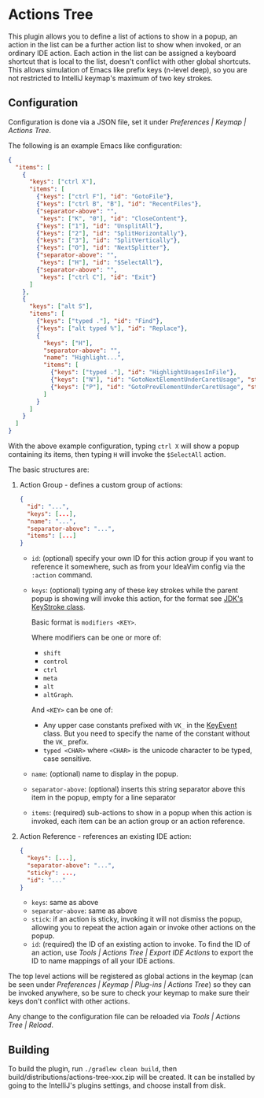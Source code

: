 # Actions Tree

This plugin allows you to define a list of actions to show in a popup, an
action in the list can be a further action list to show when invoked, or an
ordinary IDE action. Each action in the list can be assigned a keyboard 
shortcut that is local to the list, doesn't conflict with other global
shortcuts. This allows simulation of Emacs like prefix keys (n-level deep), so
you are not restricted to IntelliJ keymap's maximum of two key strokes.

## Configuration

Configuration is done via a JSON file, set it under *Preferences | Keymap | Actions Tree*.

The following is an example Emacs like configuration:

```json
{
  "items": [
    {
      "keys": ["ctrl X"],
      "items": [
        {"keys": ["ctrl F"], "id": "GotoFile"},
        {"keys": ["ctrl B", "B"], "id": "RecentFiles"},
        {"separator-above": "",
         "keys": ["K", "0"], "id": "CloseContent"},
        {"keys": ["1"], "id": "UnsplitAll"},
        {"keys": ["2"], "id": "SplitHorizontally"},
        {"keys": ["3"], "id": "SplitVertically"},
        {"keys": ["O"], "id": "NextSplitter"},
        {"separator-above": "",
         "keys": ["H"], "id": "$SelectAll"},
        {"separator-above": "",
         "keys": ["ctrl C"], "id": "Exit"}
      ]
    },
    {
      "keys": ["alt S"],
      "items": [
        {"keys": ["typed ."], "id": "Find"},
        {"keys": ["alt typed %"], "id": "Replace"},
        {
          "keys": ["H"],
          "separator-above": "",
          "name": "Highlight...",
          "items": [
            {"keys": ["typed ."], "id": "HighlightUsagesInFile"},
            {"keys": ["N"], "id": "GotoNextElementUnderCaretUsage", "sticky": true},
            {"keys": ["P"], "id": "GotoPrevElementUnderCaretUsage", "sticky": true}
          ]
        }
      ]
    }
  ]
}
```

With the above example configuration, typing `ctrl X` will show a popup containing its items, then typing `H` will invoke the `$SelectAll` action.

The basic structures are:

1. Action Group - defines a custom group of actions:

    ```json
    {
      "id": "...",
      "keys": [...],
      "name": "...",
      "separator-above": "...",
      "items": [...]
    }
    ```
    - `id`: (optional) specify your own ID for this action group if you want to reference it somewhere, such as from your IdeaVim config via the `:action` command.
    - `keys`: (optional) typing any of these key strokes while the parent popup 
       is showing will invoke this action, for the format see
       [JDK's KeyStroke class](https://docs.oracle.com/javase/8/docs/api/javax/swing/KeyStroke.html#getKeyStroke-java.lang.String-).
       
       Basic format is `modifiers <KEY>`.
       
       Where modifiers can be one or more of:
         - `shift`
         - `control`
         - `ctrl`
         - `meta`
         - `alt`
         - `altGraph`.
        
        And `<KEY>` can be one of:
         - Any upper case constants prefixed with `VK_` in the
           [KeyEvent](https://docs.oracle.com/javase/8/docs/api/java/awt/event/KeyEvent.html#field.summary)
           class. But you need to specify the name of the constant without the `VK_` prefix.
         - `typed <CHAR>` where `<CHAR>` is the unicode character to be typed, case sensitive.
    - `name`: (optional) name to display in the popup.
    - `separator-above`: (optional) inserts this string separator above this
      item in the popup, empty for a line separator
    - `items`: (required) sub-actions to show in a popup when this action is
      invoked, each item can be an action group or an action reference.
2. Action Reference - references an existing IDE action:

    ```json
    {
      "keys": [...],
      "separator-above": "...",
      "sticky": ...,
      "id": "..."
    }
    ```
    - `keys`: same as above
    - `separator-above`: same as above
    - `stick`: if an action is sticky, invoking it will not dismiss the popup, allowing you to repeat the action again or invoke other actions on the popup.
    - `id`: (required) the ID of an existing action to invoke. To find the ID of an action, use *Tools | Actions Tree | Export IDE Actions* to export the ID to name mappings of all your IDE actions.

The top level actions will be registered as global actions in the keymap (can be seen under *Preferences | Keymap | Plug-ins | Actions Tree*) so they can be invoked anywhere, so be sure to check your keymap to make sure their keys don't conflict with other actions.

Any change to the configuration file can be reloaded via *Tools | Actions Tree | Reload*.


## Building

To build the plugin, run `./gradlew clean build`, then build/distributions/actions-tree-xxx.zip will be created. It can be installed by going to the IntelliJ's plugins settings, and choose install from disk.

